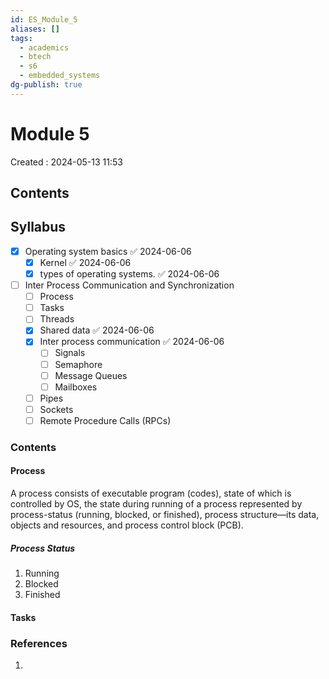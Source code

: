 ```yaml
---
id: ES_Module_5
aliases: []
tags:
  - academics
  - btech
  - s6
  - embedded_systems
dg-publish: true
---
```

# Module 5

Created : 2024-05-13 11:53

## Contents

## Syllabus
- [x] Operating system basics ✅ 2024-06-06
	- [x] Kernel ✅ 2024-06-06
	- [x] types of operating systems. ✅ 2024-06-06
- [ ] Inter Process Communication and Synchronization
	- [ ] Process
	- [ ] Tasks
	- [ ] Threads 
	- [x] Shared data ✅ 2024-06-06
	- [x] Inter process communication ✅ 2024-06-06
		- [ ] Signals 
		- [ ] Semaphore 
		- [ ] Message Queues 
		- [ ] Mailboxes
	- [ ] Pipes 
	- [ ] Sockets 
	- [ ] Remote Procedure Calls (RPCs)

### Contents

#### Process
A process consists of executable program (codes), state of which is controlled by OS, the state during running of a process represented by process-status (running, blocked, or finished), process structure—its data, objects and resources, and process control block (PCB).
##### Process Status 
1. Running
2. Blocked
3. Finished

#### Tasks
### References
1. 